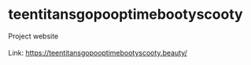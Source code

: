 # teentitansgopooptimebootyscooty
Project website <br> <br>
Link: https://teentitansgopooptimebootyscooty.beauty/
